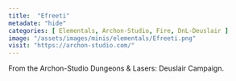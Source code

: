 ```yaml
---
title:  "Efreeti"
metadate: "hide"
categories: [ Elementals, Archon-Studio, Fire, DnL-Deuslair ]
image: "/assets/images/minis/elementals/Efreeti.png"
visit: "https://archon-studio.com/"
---
```

From the Archon-Studio Dungeons & Lasers: Deuslair Campaign.